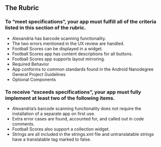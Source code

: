## The Rubric

### To “meet specifications”, your app must fulfill all of the criteria listed in this section of the rubric.

* Alexandria has barcode scanning functionality.
* The two errors mentioned in the UX review are handled.
* Football Scores can be displayed in a widget.
* Football Scores app has content descriptions for all buttons.
* Football Scores app supports layout mirroring.
* Required Behavior
* App conforms to common standards found in the Android Nanodegree General Project Guidelines
* Optional Components

### To receive “exceeds specifications”, your app must fully implement at least two of the following items.

* Alexandria’s barcode scanning functionality does not require the installation of a separate app on first use.
* Extra error cases are found, accounted for, and called out in code comments.
* Football Scores also support a collection widget.
* Strings are all included in the strings.xml file and untranslatable strings have a translatable tag marked to false.
